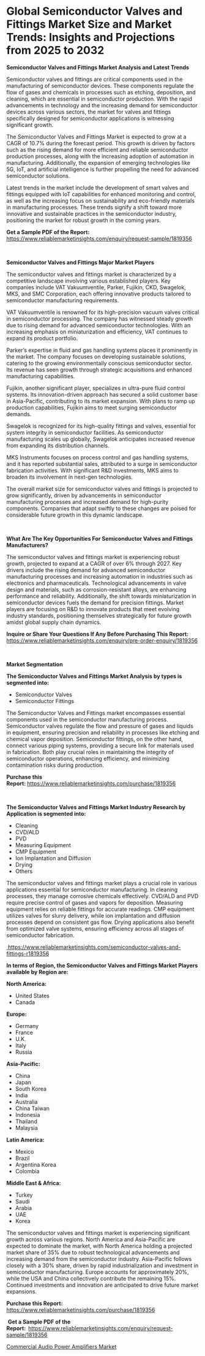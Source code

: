 <p><h1>Global Semiconductor Valves and Fittings Market Size and Market Trends: Insights and Projections from 2025 to 2032</h1></p><p><strong>Semiconductor Valves and Fittings Market Analysis and Latest Trends</strong></p>
<p><p>Semiconductor valves and fittings are critical components used in the manufacturing of semiconductor devices. These components regulate the flow of gases and chemicals in processes such as etching, deposition, and cleaning, which are essential in semiconductor production. With the rapid advancements in technology and the increasing demand for semiconductor devices across various sectors, the market for valves and fittings specifically designed for semiconductor applications is witnessing significant growth.</p><p>The Semiconductor Valves and Fittings Market is expected to grow at a CAGR of 10.7% during the forecast period. This growth is driven by factors such as the rising demand for more efficient and reliable semiconductor production processes, along with the increasing adoption of automation in manufacturing. Additionally, the expansion of emerging technologies like 5G, IoT, and artificial intelligence is further propelling the need for advanced semiconductor solutions.</p><p>Latest trends in the market include the development of smart valves and fittings equipped with IoT capabilities for enhanced monitoring and control, as well as the increasing focus on sustainability and eco-friendly materials in manufacturing processes. These trends signify a shift toward more innovative and sustainable practices in the semiconductor industry, positioning the market for robust growth in the coming years.</p></p>
<p><strong>Get a Sample PDF of the Report:&nbsp;</strong> <a href="https://www.reliablemarketinsights.com/enquiry/request-sample/1819356?utm_campaign=2347&utm_medium=2&utm_source=Github&utm_content=ia&utm_term=13022025&utm_id=semiconductor-valves-and-fittings">https://www.reliablemarketinsights.com/enquiry/request-sample/1819356</a></p>
<p>&nbsp;</p>
<p><strong>Semiconductor Valves and Fittings Major Market Players</strong></p>
<p><p>The semiconductor valves and fittings market is characterized by a competitive landscape involving various established players. Key companies include VAT Vakuumventile, Parker, Fujikin, CKD, Swagelok, MKS, and SMC Corporation, each offering innovative products tailored to semiconductor manufacturing requirements.</p><p>VAT Vakuumventile is renowned for its high-precision vacuum valves critical in semiconductor processing. The company has witnessed steady growth due to rising demand for advanced semiconductor technologies. With an increasing emphasis on miniaturization and efficiency, VAT continues to expand its product portfolio.</p><p>Parker’s expertise in fluid and gas handling systems places it prominently in the market. The company focuses on developing sustainable solutions, catering to the growing environmentally conscious semiconductor sector. Its revenue has seen growth through strategic acquisitions and enhanced manufacturing capabilities.</p><p>Fujikin, another significant player, specializes in ultra-pure fluid control systems. Its innovation-driven approach has secured a solid customer base in Asia-Pacific, contributing to its market expansion. With plans to ramp up production capabilities, Fujikin aims to meet surging semiconductor demands.</p><p>Swagelok is recognized for its high-quality fittings and valves, essential for system integrity in semiconductor facilities. As semiconductor manufacturing scales up globally, Swagelok anticipates increased revenue from expanding its distribution channels.</p><p>MKS Instruments focuses on process control and gas handling systems, and it has reported substantial sales, attributed to a surge in semiconductor fabrication activities. With significant R&D investments, MKS aims to broaden its involvement in next-gen technologies.</p><p>The overall market size for semiconductor valves and fittings is projected to grow significantly, driven by advancements in semiconductor manufacturing processes and increased demand for high-purity components. Companies that adapt swiftly to these changes are poised for considerable future growth in this dynamic landscape.</p></p>
<p>&nbsp;</p>
<p><strong>What Are The Key Opportunities For Semiconductor Valves and Fittings Manufacturers?</strong></p>
<p><p>The semiconductor valves and fittings market is experiencing robust growth, projected to expand at a CAGR of over 6% through 2027. Key drivers include the rising demand for advanced semiconductor manufacturing processes and increasing automation in industries such as electronics and pharmaceuticals. Technological advancements in valve design and materials, such as corrosion-resistant alloys, are enhancing performance and reliability. Additionally, the shift towards miniaturization in semiconductor devices fuels the demand for precision fittings. Market players are focusing on R&D to innovate products that meet evolving industry standards, positioning themselves strategically for future growth amidst global supply chain dynamics.</p></p>
<p><strong>Inquire or Share Your Questions If Any Before Purchasing This Report:</strong> <a href="https://www.reliablemarketinsights.com/enquiry/pre-order-enquiry/1819356?utm_campaign=2347&utm_medium=2&utm_source=Github&utm_content=ia&utm_term=13022025&utm_id=semiconductor-valves-and-fittings">https://www.reliablemarketinsights.com/enquiry/pre-order-enquiry/1819356</a></p>
<p>&nbsp;</p>
<p><strong>Market Segmentation</strong></p>
<p><strong>The Semiconductor Valves and Fittings Market Analysis by types is segmented into:</strong></p>
<p><ul><li>Semiconductor Valves</li><li>Semiconductor Fittings</li></ul></p>
<p><p>The Semiconductor Valves and Fittings market encompasses essential components used in the semiconductor manufacturing process. Semiconductor valves regulate the flow and pressure of gases and liquids in equipment, ensuring precision and reliability in processes like etching and chemical vapor deposition. Semiconductor fittings, on the other hand, connect various piping systems, providing a secure link for materials used in fabrication. Both play crucial roles in maintaining the integrity of semiconductor operations, enhancing efficiency, and minimizing contamination risks during production.</p></p>
<p><strong>Purchase this Report:&nbsp;</strong><a href="https://www.reliablemarketinsights.com/purchase/1819356?utm_campaign=2347&utm_medium=2&utm_source=Github&utm_content=ia&utm_term=13022025&utm_id=semiconductor-valves-and-fittings">https://www.reliablemarketinsights.com/purchase/1819356</a></p>
<p>&nbsp;</p>
<p><strong>The Semiconductor Valves and Fittings Market Industry Research by Application is segmented into:</strong></p>
<p><ul><li>Cleaning</li><li>CVD/ALD</li><li>PVD</li><li>Measuring Equipment</li><li>CMP Equipment</li><li>Ion Implantation and Diffusion</li><li>Drying</li><li>Others</li></ul></p>
<p><p>The semiconductor valves and fittings market plays a crucial role in various applications essential for semiconductor manufacturing. In cleaning processes, they manage corrosive chemicals effectively. CVD/ALD and PVD require precise control of gases and vapors for deposition. Measuring equipment relies on reliable fittings for accurate readings. CMP equipment utilizes valves for slurry delivery, while ion implantation and diffusion processes depend on consistent gas flow. Drying applications also benefit from optimized valve systems, ensuring efficiency across all stages of semiconductor fabrication.</p></p>
<p><a href="https://www.reliablemarketinsights.com/semiconductor-valves-and-fittings-r1819356?utm_campaign=2347&utm_medium=2&utm_source=Github&utm_content=ia&utm_term=13022025&utm_id=semiconductor-valves-and-fittings">&nbsp;https://www.reliablemarketinsights.com/semiconductor-valves-and-fittings-r1819356</a></p>
<p><strong>In terms of Region, the Semiconductor Valves and Fittings Market Players available by Region are:</strong></p>
<p>
    <p> <strong> North America: </strong>
        <ul>
            <li>United States</li>
            <li>Canada</li>
        </ul>
        </p> 
    <p> <strong> Europe: </strong>
        <ul>
            <li>Germany</li>
            <li>France</li>
            <li>U.K.</li>
            <li>Italy</li>
            <li>Russia</li>
        </ul>
        </p> 
    <p> <strong> Asia-Pacific: </strong>
        <ul>
            <li>China</li>
            <li>Japan</li>
            <li>South Korea</li>
            <li>India</li>
            <li>Australia</li>
            <li>China Taiwan</li>
            <li>Indonesia</li>
            <li>Thailand</li>
            <li>Malaysia</li>
        </ul>
        </p> 
    <p> <strong> Latin America: </strong>
        <ul>
            <li>Mexico</li>
            <li>Brazil</li>
            <li>Argentina Korea</li>
            <li>Colombia</li>
        </ul>
        </p> 
    <p> <strong> Middle East & Africa: </strong>
        <ul>
            <li>Turkey</li>
            <li>Saudi</li>
            <li>Arabia</li>
            <li>UAE</li>
            <li>Korea</li>
        </ul>
    </p>
    </p>
<p><p>The semiconductor valves and fittings market is experiencing significant growth across various regions. North America and Asia-Pacific are expected to dominate the market, with North America holding a projected market share of 35% due to robust technological advancements and increasing demand from the semiconductor industry. Asia-Pacific follows closely with a 30% share, driven by rapid industrialization and investment in semiconductor manufacturing. Europe accounts for approximately 20%, while the USA and China collectively contribute the remaining 15%. Continued investments and innovation are anticipated to drive future market expansions.</p></p>
<p><strong>Purchase this Report: </strong><a href="https://www.reliablemarketinsights.com/purchase/1819356?utm_campaign=2347&utm_medium=2&utm_source=Github&utm_content=ia&utm_term=13022025&utm_id=semiconductor-valves-and-fittings">https://www.reliablemarketinsights.com/purchase/1819356</a></p>
<p>&nbsp;<strong>Get a Sample PDF of the Report:&nbsp;&nbsp;</strong><a href="https://www.reliablemarketinsights.com/enquiry/request-sample/1819356?utm_campaign=2347&utm_medium=2&utm_source=Github&utm_content=ia&utm_term=13022025&utm_id=semiconductor-valves-and-fittings">https://www.reliablemarketinsights.com/enquiry/request-sample/1819356</a></p>
<p><strong></strong></p>
<p><p><a href="https://github.com/janraimondo83/Market-Research-Report-List-1/blob/main/commercial-audio-power-amplifiers-market.md?utm_campaign=2347&utm_medium=2&utm_source=Github&utm_content=ia&utm_term=13022025&utm_id=semiconductor-valves-and-fittings">Commercial Audio Power Amplifiers Market</a></p></p>